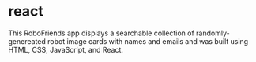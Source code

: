 # react
This RoboFriends app displays a searchable collection of randomly-genereated robot image cards with names and emails and was built using HTML, CSS, JavaScript, and React.